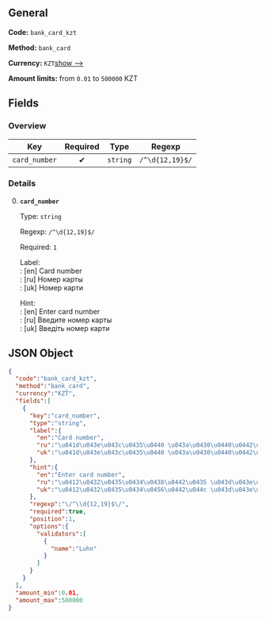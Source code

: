 
## General 
 
**Code:** `bank_card_kzt` 
 
**Method:** `bank_card` 
 
**Currency:** `KZT`[show -->]() 
 
**Amount limits:** from `0.01` to `500000` KZT  

## Fields 

### Overview 

|Key|Required|Type|Regexp| 
|:---:|:---:|:---:|:---:| 
|`card_number`|✔ |`string`|`/^\d{12,19}$/`| 
 

### Details 
 
0. **`card_number`**  
 
	Type: `string` 
 
	Regexp: `/^\d{12,19}$/` 
 
	Required: `1` 
 
	Label:  
	: [en] Card number  
	: [ru] Номер карты  
	: [uk] Номер карти  
 
	Hint:  
	: [en] Enter card number  
	: [ru] Введите номер карты  
	: [uk] Введіть номер карти  
 

## JSON Object 

```json
{
  "code":"bank_card_kzt",
  "method":"bank_card",
  "currency":"KZT",
  "fields":[
    {
      "key":"card_number",
      "type":"string",
      "label":{
        "en":"Card number",
        "ru":"\u041d\u043e\u043c\u0435\u0440 \u043a\u0430\u0440\u0442\u044b",
        "uk":"\u041d\u043e\u043c\u0435\u0440 \u043a\u0430\u0440\u0442\u0438"
      },
      "hint":{
        "en":"Enter card number",
        "ru":"\u0412\u0432\u0435\u0434\u0438\u0442\u0435 \u043d\u043e\u043c\u0435\u0440 \u043a\u0430\u0440\u0442\u044b",
        "uk":"\u0412\u0432\u0435\u0434\u0456\u0442\u044c \u043d\u043e\u043c\u0435\u0440 \u043a\u0430\u0440\u0442\u0438"
      },
      "regexp":"\/^\\d{12,19}$\/",
      "required":true,
      "position":1,
      "options":{
        "validators":[
          {
            "name":"Luhn"
          }
        ]
      }
    }
  ],
  "amount_min":0.01,
  "amount_max":500000
}
```  
